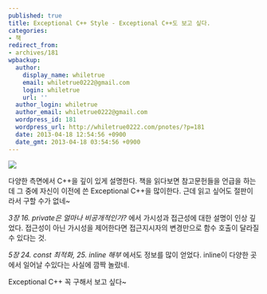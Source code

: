 ```yaml
---
published: true
title: Exceptional C++ Style - Exceptional C++도 보고 싶다.
categories:
- 책
redirect_from:
- archives/181
wpbackup:
  author:
    display_name: whiletrue
    email: whiletrue0222@gmail.com
    login: whiletrue
    url: ''
  author_login: whiletrue
  author_email: whiletrue0222@gmail.com
  wordpress_id: 181
  wordpress_url: http://whiletrue0222.com/pnotes/?p=181
  date: 2013-04-18 12:54:56 +0900
  date_gmt: 2013-04-18 03:54:56 +0900
---
```


![](https://lh4.googleusercontent.com/-6xAaTVfGhRw/UW9qsNlkbQI/AAAAAAAAD78/YQUHjf0xHic/s400/Exceptional_C%2B%2B_Style.jpg)

다양한 측면에서 C++을 깊이 있게 설명한다.
책을 읽다보면 참고문헌들을 언급을 하는데 그 중에 자신이 이전에 쓴 Exceptional C++을 많이한다. 근데 읽고 싶어도 절판이라서
구할 수가 없네~

_3장 16. private은 얼마나 비공개적인가?_ 에서 가시성과 접근성에 대한 설명이 인상 깊었다.
접근성이 아닌 가시성을 제어한다면 접근지시자의 변경만으로 함수 호출이 달라질 수 있다는 것.

_5장 24. const 최적화, 25. inline 해부_ 에서도 정보를 많이 얻었다.
inline이 다양한 곳에서 일어날 수있다는 사실에 깜짝 놀랐네.

Exceptional C++ 꼭 구해서 보고 싶다~

